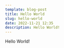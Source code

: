 ```yaml
---
template: blog-post
title: Hello World
slug: hello-world
date: 2022-11-21 12:35
description: Hello World!
---
```

H﻿ello World!